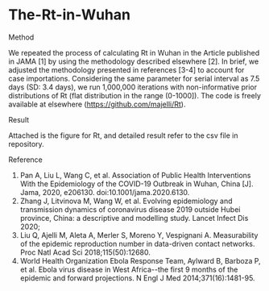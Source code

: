 # The-Rt-in-Wuhan
Method

We repeated the process of calculating Rt in Wuhan in the Article published in JAMA [1] by using the methodology described elsewhere [2].
In brief, we adjusted the methodology presented in references [3-4] to account for case importations. Considering the same parameter for serial interval as 7.5 days (SD: 3.4 days), we run 1,000,000 iterations with non-informative prior distributions of Rt (flat distribution in the range (0-1000]). The code is freely available at elsewhere (https://github.com/majelli/Rt).

Result

Attached is the figure for Rt, and detailed result refer to the csv file in repository.

Reference
1.	Pan A, Liu L, Wang C, et al. Association of Public Health Interventions With the Epidemiology of the COVID-19 Outbreak in Wuhan, China [J]. Jama, 2020, e206130. doi:10.1001/jama.2020.6130.
2.	Zhang J, Litvinova M, Wang W, et al. Evolving epidemiology and transmission dynamics of coronavirus disease 2019 outside Hubei province, China: a descriptive and modelling study. Lancet Infect Dis 2020; 
3.	Liu Q, Ajelli M, Aleta A, Merler S, Moreno Y, Vespignani A. Measurability of the epidemic reproduction number in data-driven contact networks. Proc Natl Acad Sci 2018;115(50):12680.
4.	World Health Organization Ebola Response Team, Aylward B, Barboza P, et al. Ebola virus disease in West Africa--the first 9 months of the epidemic and forward projections. N Engl J Med 2014;371(16):1481-95.
